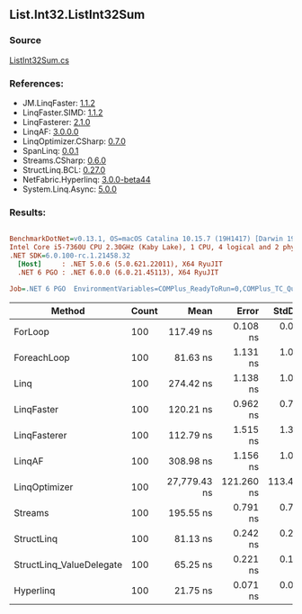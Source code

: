 ﻿## List.Int32.ListInt32Sum

### Source
[ListInt32Sum.cs](../LinqBenchmarks/List/Int32/ListInt32Sum.cs)

### References:
- JM.LinqFaster: [1.1.2](https://www.nuget.org/packages/JM.LinqFaster/1.1.2)
- LinqFaster.SIMD: [1.1.2](https://www.nuget.org/packages/LinqFaster.SIMD/1.0.3)
- LinqFasterer: [2.1.0](https://www.nuget.org/packages/LinqFasterer/2.1.0)
- LinqAF: [3.0.0.0](https://www.nuget.org/packages/LinqAF/3.0.0.0)
- LinqOptimizer.CSharp: [0.7.0](https://www.nuget.org/packages/LinqOptimizer.CSharp/0.7.0)
- SpanLinq: [0.0.1](https://www.nuget.org/packages/SpanLinq/0.0.1)
- Streams.CSharp: [0.6.0](https://www.nuget.org/packages/Streams.CSharp/0.6.0)
- StructLinq.BCL: [0.27.0](https://www.nuget.org/packages/StructLinq/0.27.0)
- NetFabric.Hyperlinq: [3.0.0-beta44](https://www.nuget.org/packages/NetFabric.Hyperlinq/3.0.0-beta44)
- System.Linq.Async: [5.0.0](https://www.nuget.org/packages/System.Linq.Async/5.0.0)

### Results:
``` ini

BenchmarkDotNet=v0.13.1, OS=macOS Catalina 10.15.7 (19H1417) [Darwin 19.6.0]
Intel Core i5-7360U CPU 2.30GHz (Kaby Lake), 1 CPU, 4 logical and 2 physical cores
.NET SDK=6.0.100-rc.1.21458.32
  [Host]     : .NET 5.0.6 (5.0.621.22011), X64 RyuJIT
  .NET 6 PGO : .NET 6.0.0 (6.0.21.45113), X64 RyuJIT

Job=.NET 6 PGO  EnvironmentVariables=COMPlus_ReadyToRun=0,COMPlus_TC_QuickJitForLoops=1,COMPlus_TieredPGO=1  Runtime=.NET 6.0  

```
|                   Method | Count |         Mean |      Error |     StdDev |          Ratio | RatioSD |  Gen 0 | Allocated |
|------------------------- |------ |-------------:|-----------:|-----------:|---------------:|--------:|-------:|----------:|
|                  ForLoop |   100 |    117.49 ns |   0.108 ns |   0.090 ns |       baseline |         |      - |         - |
|              ForeachLoop |   100 |     81.63 ns |   1.131 ns |   1.002 ns |   1.43x faster |   0.00x |      - |         - |
|                     Linq |   100 |    274.42 ns |   1.138 ns |   1.009 ns |   2.34x slower |   0.01x | 0.0191 |      40 B |
|               LinqFaster |   100 |    120.21 ns |   0.962 ns |   0.751 ns |   1.02x slower |   0.01x |      - |         - |
|             LinqFasterer |   100 |    112.79 ns |   1.515 ns |   1.343 ns |   1.04x faster |   0.01x | 0.2027 |     424 B |
|                   LinqAF |   100 |    308.98 ns |   1.156 ns |   1.025 ns |   2.63x slower |   0.01x |      - |         - |
|            LinqOptimizer |   100 | 27,779.43 ns | 121.260 ns | 113.426 ns | 236.53x slower |   1.00x | 8.1177 |  17,017 B |
|                  Streams |   100 |    195.55 ns |   0.791 ns |   0.740 ns |   1.66x slower |   0.01x | 0.0994 |     208 B |
|               StructLinq |   100 |     81.13 ns |   0.242 ns |   0.226 ns |   1.45x faster |   0.00x | 0.0153 |      32 B |
| StructLinq_ValueDelegate |   100 |     65.25 ns |   0.221 ns |   0.184 ns |   1.80x faster |   0.01x |      - |         - |
|                Hyperlinq |   100 |     21.75 ns |   0.071 ns |   0.066 ns |   5.40x faster |   0.01x |      - |         - |
